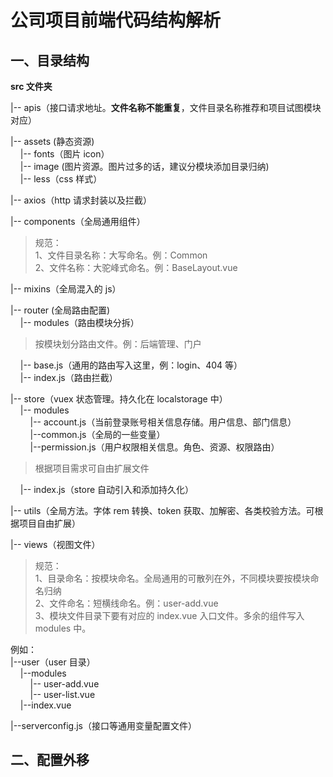 # 公司项目前端代码结构解析

## 一、目录结构

**src 文件夹**

|-- apis（接口请求地址。**文件名称不能重复**，文件目录名称推荐和项目试图模块对应）

|-- assets (静态资源)  
&nbsp; &nbsp; |-- fonts（图片 icon）  
&nbsp; &nbsp; |-- image (图片资源。图片过多的话，建议分模块添加目录归纳)  
&nbsp; &nbsp; |-- less（css 样式）

|-- axios（http 请求封装以及拦截）

|-- components（全局通用组件）

> 规范：  
> 1、文件目录名称：大写命名。例：Common  
> 2、文件名称：大驼峰式命名。例：BaseLayout.vue

|-- mixins（全局混入的 js）

|-- router (全局路由配置)  
&nbsp; &nbsp; |-- modules（路由模块分拆）

> 按模块划分路由文件。例：后端管理、门户

&nbsp; &nbsp; |-- base.js（通用的路由写入这里，例：login、404 等）  
&nbsp; &nbsp; |-- index.js（路由拦截）

|-- store（vuex 状态管理。持久化在 localstorage 中）  
&nbsp; &nbsp; |-- modules  
&nbsp; &nbsp; &nbsp; &nbsp; |-- account.js（当前登录账号相关信息存储。用户信息、部门信息）  
&nbsp; &nbsp; &nbsp; &nbsp; |--common.js（全局的一些变量）  
&nbsp; &nbsp; &nbsp; &nbsp; |--permission.js（用户权限相关信息。角色、资源、权限路由）

> 根据项目需求可自由扩展文件

&nbsp; &nbsp; |-- index.js（store 自动引入和添加持久化）

|-- utils（全局方法。字体 rem 转换、token 获取、加解密、各类校验方法。可根据项目自由扩展）

|-- views（视图文件）

> 规范：  
> 1、目录命名：按模块命名。全局通用的可散列在外，不同模块要按模块命名归纳  
> 2、文件命名：短横线命名。例：user-add.vue  
> 3、模块文件目录下要有对应的 index.vue 入口文件。多余的组件写入 modules 中。

例如：  
|--user（user 目录）  
&nbsp; &nbsp; |--modules  
&nbsp; &nbsp; &nbsp; &nbsp; |-- user-add.vue  
&nbsp; &nbsp; &nbsp; &nbsp; |-- user-list.vue  
&nbsp; &nbsp; |--index.vue

|--serverconfig.js（接口等通用变量配置文件）

## 二、配置外移


